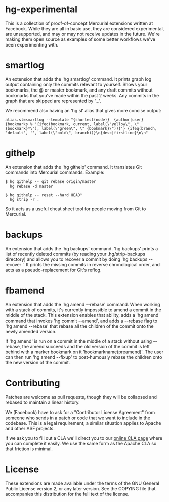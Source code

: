 hg-experimental
=============

This is a collection of proof-of-concept Mercurial extensions written at Facebook. While they are all in basic use, they are considered experimental, are unsupported, and may or may not receive updates in the future. We're making them open source as examples of some better workflows we've been experimenting with.


smartlog
==========

An extension that adds the 'hg smartlog' command. It prints graph log output containing only the commits relevant to yourself. Shows your bookmarks, the @ or master bookmark, and any draft commits without bookmarks that you've made within the past 2 weeks. Any commits in the graph that are skipped are represented by '...'.

We recommend also having an 'hg sl' alias that gives more concise output:

    alias.sl=smartlog --template "{shortest(node)}  {author|user}  {bookmarks % '{ifeq(bookmark, current, label(\"yellow\", \" {bookmark}*\"), label(\"green\", \" {bookmark}\"))}'} {ifeq(branch, 'default', '', label(\"bold\", branch))}\n{desc|firstline}\n\n"


githelp
==========

An extension that adds the 'hg githelp' command. It translates Git commands into Mercurial commands. Example:

    $ hg githelp -- git rebase origin/master
      hg rebase -d master

    $ hg githelp -- reset --hard HEAD^
      hg strip -r .

So it acts as a useful cheat sheet tool for people moving from Git to Mercurial.


backups
==========

An extension that adds the 'hg backups' command. 'hg backups' prints a list of recently deleted commits (by reading your .hg/strip-backups directory) and allows you to recover a commit by doing 'hg backups --recover <commithash>'. It prints the missing commits in reverse chronological order, and acts as a pseudo-replacement for Git's reflog.


fbamend
==========

An extension that adds the 'hg amend --rebase' command. When working with a stack of commits, it's currently impossible to amend a commit in the middle of the stack. This extension enables that ability, adds a 'hg amend' command that invokes 'hg commit --amend', and adds a --rebase flag to 'hg amend --rebase' that rebase all the children of the commit onto the newly amended version.

If 'hg amend' is run on a commit in the middle of a stack without using --rebase, the amend succeeds and the old version of the commit is left behind with a marker bookmark on it 'bookmarkname(preamend)'. The user can then run 'hg amend --fixup' to post-humously rebase the children onto the new version of the commit.

Contributing
============

Patches are welcome as pull requests, though they will be collapsed and rebased to maintain a linear history.


We (Facebook) have to ask for a "Contributor License Agreement" from someone who sends in a patch or code that we want to include in the codebase. This is a legal requirement; a similar situation applies to Apache and other ASF projects.

If we ask you to fill out a CLA we'll direct you to our [online CLA page](https://developers.facebook.com/opensource/cla) where you can complete it easily. We use the same form as the Apache CLA so that friction is minimal.

License
=======

These extensions are made available under the terms of the GNU General Public License version 2, or any later version. See the COPYING file that accompanies this distribution for the full text of the license.
